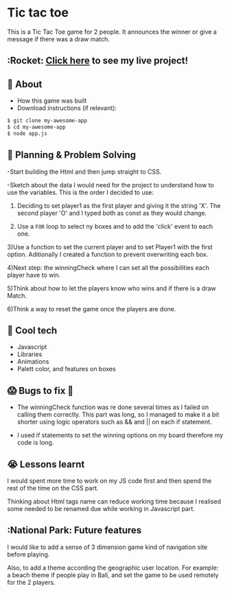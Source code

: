 # Tic tac toe
This is a Tic Tac Toe game for 2 people. It announces the winner or give a message if there was a draw match.

## :Rocket: [Click here](https://angelamar10.github.io/tic-tac-toe/) to see my live project!

## :speech_balloon: About
- How this game was built
- Download instructions (if relevant):
```zsh
$ git clone my-awesome-app
$ cd my-awesome-app
$ node app.js
```


## :memo: Planning & Problem Solving
-Start building the Html and then jump straight to CSS.

-Sketch about the data I would need for the project to understand how to use the variables. This is the order I decided to use:

1) Deciding to set player1 as the first player and giving it the string 'X'. The second player 'O' and I typed both as const as they would change.

2) Use a `FOR` loop to select ny boxes and to add the 'click' event to each one.

3)Use a function to set the current player and to set Player1 with the first option. Aditionally I created a function to prevent overwriting each box.

4)Next step: the winningCheck where I can set all the possibilities each player have to win.

5)Think about how to let the players know who wins and if there is a draw Match.

6)Think a way to reset the game once the players are done.



## :rocket: Cool tech
- Javascript
- Libraries
- Animations
- Palett color, and features on boxes

## :scream: Bugs to fix :poop:
- The winningCheck function was re done several times as I failed on calling them correctly.
This part was long, so I managed to make it a bit shorter using logic operators such as && and || on each if statement.

- I used if statements to set the winning options on my board therefore my code is long.



## :sob: Lessons learnt
I would spent more time to work on my JS code first and then spend the rest of the time on the CSS part. 

Thinking about Html tags name can reduce working time because I realised some needed to be renamed due while working in Javascript part.

## :National Park: Future features
I would like to add a sense of 3 dimension game kind of navigation site before playing. 

Also, to add a theme according the geographic user location. For example: a beach theme if people play in Bali, and set the game to be used remotely for the 2 players. 